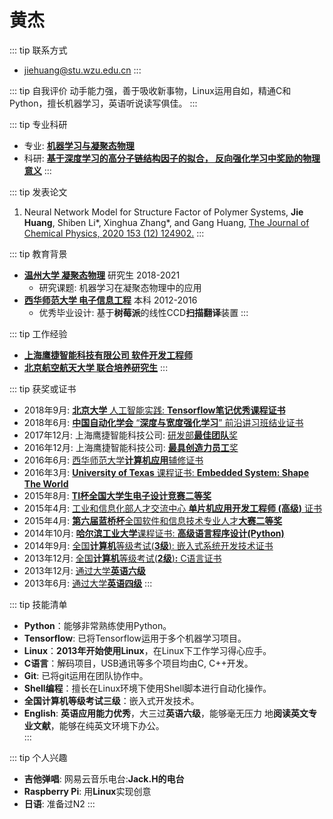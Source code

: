 # 黄杰
::: tip 联系方式
- <jiehuang@stu.wzu.edu.cn>
:::


::: tip 自我评价
动手能力强，善于吸收新事物，Linux运用自如，精通C和Python，擅长机器学习，英语听说读写俱佳。
:::


::: tip 专业科研
- 专业: <u>**机器学习与凝聚态物理**</u>
- 科研: <u>**基于深度学习的高分子链结构因子的拟合， 反向强化学习中奖励的物理意义**</u>
:::

::: tip 发表论文
1. Neural Network Model for Structure Factor of Polymer Systems, **Jie Huang**, Shiben Li*, Xinghua Zhang*, and Gang Huang, [The Journal of Chemical Physics,  2020 153 (12) 124902.](https://aip.scitation.org/doi/full/10.1063/5.0022464)
:::

::: tip 教育背景
- <u>**温州大学 凝聚态物理**</u> 研究生 2018-2021
    - 研究课题: 机器学习在凝聚态物理中的应用
- <u>**西华师范大学 电子信息工程**</u> 本科 2012-2016
    - 优秀毕业设计: 基于**树莓派**的线性CCD**扫描翻译**装置
:::


::: tip 工作经验
- <u>**上海鹰捷智能科技有限公司 软件开发工程师**</u> 
- <u>**北京航空航天大学 联合培养研究生**</u> 
:::


::: tip 获奖或证书
- 2018年9月: <u>**北京大学** 人工智能实践: **Tensorflow笔记优秀课程证书**</u>
- 2018年6月: <u>**中国自动化学会** “**深度与宽度强化学习**” 前沿讲习班结业证书</u>
- 2017年12月: 上海鹰捷智能科技公司: <u>研发部**最佳团队**奖</u>
- 2016年12月: 上海鹰捷智能科技公司: <u>**最具创造力员工**奖</u>
- 2016年6月: <u>西华师范大学**计算机应用**辅修证书</u>
- 2016年3月: <u>**University of Texas** 课程证书: **Embedded System: Shape The World**</u>
- 2015年8月: <u>**TI杯全国大学生电子设计竞赛二等奖**</u>
- 2015年4月: <u>工业和信息化部人才交流中心 **单片机应用开发工程师 (高级)** 证书</u>
- 2015年4月: <u>**第六届蓝桥杯**全国软件和信息技术专业人才**大赛二等奖**</u>
- 2014年10月: <u>**哈尔滨工业大学**课程证书: **高级语言程序设计(Python)**</u>
- 2014年9月: <u>全国**计算机**等级考试(**3级**): 嵌入式系统开发技术证书</u>
- 2013年12月: <u>全国**计算机**等级考试(**2级**)**:** C语言证书</u>
- 2013年12月: <u>通过大学**英语六级**</u>
- 2013年6月:  <u>通过大学**英语四级**</u>
::: 


::: tip 技能清单
- **Python**：能够非常熟练使用Python。
- **Tensorflow**:  已将Tensorflow运用于多个机器学习项目。
- **Linux**：**2013年开始使用Linux**，在Linux下工作学习得心应手。
- **C语言**：解码项目，USB通讯等多个项目均由C, C++开发。
- **Git**: 已将git运用在团队协作中。
- **Shell编程**：擅长在Linux环境下使用Shell脚本进行自动化操作。
- **全国计算机等级考试三级**：嵌入式开发技术。
- **English**: **英语应用能力优秀**，大三过**英语六级**，能够毫无压力
  地**阅读英文专业文献**，能够在纯英文环境下办公。	
:::


::: tip 个人兴趣
- **吉他弹唱**: 网易云音乐电台:**Jack.H的电台**
- **Raspberry Pi**: 用**Linux**实现创意
- **日语**: 准备过N2
::: 
